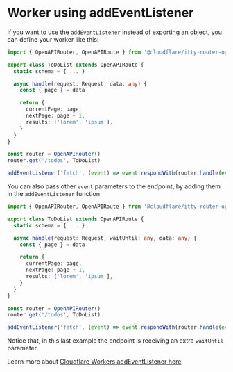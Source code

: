 # Worker using addEventListener

If you want to use the `addEventListener` instead of exporting an object, you can define your worker like this:

```ts
import { OpenAPIRouter, OpenAPIRoute } from '@cloudflare/itty-router-openapi'

export class ToDoList extends OpenAPIRoute {
  static schema = { ... }

  async handle(request: Request, data: any) {
    const { page } = data

    return {
      currentPage: page,
      nextPage: page + 1,
      results: ['lorem', 'ipsum'],
    }
  }
}

const router = OpenAPIRouter()
router.get('/todos', ToDoList)

addEventListener('fetch', (event) => event.respondWith(router.handle(event.request)))
```

You can also pass other `event` parameters to the endpoint, by adding them in the `addEventListener` function

```ts
import { OpenAPIRouter, OpenAPIRoute } from '@cloudflare/itty-router-openapi'

export class ToDoList extends OpenAPIRoute {
  static schema = { ... }

  async handle(request: Request, waitUntil: any, data: any) {
    const { page } = data

    return {
      currentPage: page,
      nextPage: page + 1,
      results: ['lorem', 'ipsum'],
    }
  }
}

const router = OpenAPIRouter()
router.get('/todos', ToDoList)

addEventListener('fetch', (event) => event.respondWith(router.handle(event.request, event.waitUntil.bind(event))))
```

Notice that, in this last example the endpoint is receiving an extra `waitUntil` parameter.

Learn more
about [Cloudflare Workers addEventListener here](https://developers.cloudflare.com/workers/runtime-apis/add-event-listener/).
